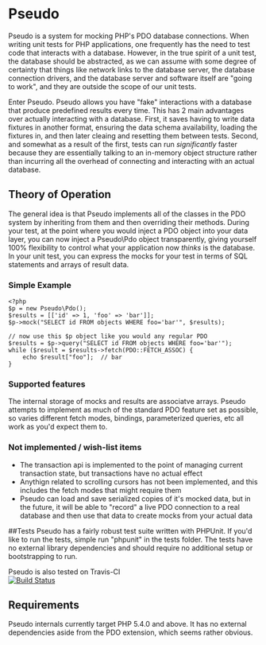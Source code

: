 # Pseudo #

Pseudo is a system for mocking PHP's PDO database connections. When writing unit tests for PHP applications, one frequently has the need to test code that interacts with a database. However, in the true spirit of a unit test, the database should be abstracted, as we can assume with some degree of certainty that things like network links to the database server, the database connection drivers, and the database server and software itself are "going to work", and they are outside the scope of our unit tests. 

Enter Pseudo. Pseudo allows you have "fake" interactions with a database that produce predefined results every time. This has 2 main advantages over actually interacting with a database. First, it saves having to write data fixtures in another format, ensuring the data schema availability, loading the fixtures in, and then later cleaing and resetting them between tests.  Second, and somewhat as a result of the first, tests can run *significantly* faster because they are essentially talking to an in-memory object structure rather than incurring all the overhead of connecting and interacting with an actual database.

## Theory of Operation

The general idea is that Pseudo implements all of the classes in the PDO system by inheriting from them and then overriding their methods. During your test, at the point where you would inject a PDO object into your data layer, you can now inject a Pseudo\Pdo object transparently, giving yourself 100% flexibility to control what your application now *thinks* is the database. In your unit test, you can express the mocks for your test in terms of SQL statements and arrays of result data. 

### Simple Example
	<?php
	$p = new Pseudo\Pdo();
	$results = [['id' => 1, 'foo' => 'bar']];
	$p->mock("SELECT id FROM objects WHERE foo='bar'", $results);
	
	// now use this $p object like you would any regular PDO 
	$results = $p->query("SELECT id FROM objects WHERE foo='bar'");
	while ($result = $results->fetch(PDO::FETCH_ASSOC) {
		echo $result["foo"];  // bar
	}

### Supported features
The internal storage of mocks and results are associatve arrays. Pseudo attempts to implement as much of the standard PDO feature set as possible, so varies different fetch modes, bindings, parameterized queries, etc all work as you'd expect them to.

### Not implemented / wish-list items
* The transaction api is implemented to the point of managing current transaction state, but transactions have no actual effect
* Anythign related to scrolling cursors has not been implemented, and this includes the fetch modes that might require them
* Pseudo can load and save serialized copies of it's mocked data, but in the future, it will be able to "record" a live PDO connection to a real database and then use that data to create mocks from your actual data

##Tests
Pseudo has a fairly robust test suite written with PHPUnit. If you'd like to run the tests, simple run "phpunit" in the tests folder. The tests have no external library dependencies and should require no additional setup or bootstrapping to run.  

Pseudo is also tested on Travis-CI   
[![Build Status](https://secure.travis-ci.org/jimbojsb/pseudo.png?branch=master)](http://travis-ci.org/jimbojsb/pseudo)

## Requirements
Pseudo internals currently target PHP 5.4.0 and above. It has no external dependencies aside from the PDO extension, which seems rather obvious.